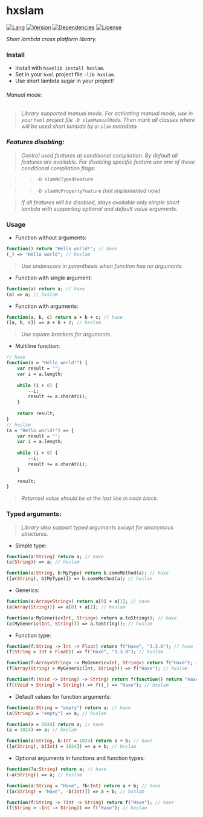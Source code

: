 # hxslam

[![Lang](https://img.shields.io/badge/language-haxe-orange.svg)](http://haxe.org) [![Version](https://img.shields.io/badge/version-v0.2.1-green.svg)](https://github.com/bynuff/hxslam) [![Dependencies](https://img.shields.io/badge/dependencies-none-green.svg)](https://github.com/bynuff/hxslam/blob/master/haxelib.json) [![License](https://img.shields.io/badge/license-MIT-blue.svg)](http://opensource.org/licenses/MIT)

*Short lambda cross platform library.*

### Install

 * Install with `haxelib install hxslam`.
 * Set in your `hxml` project file `-lib hxslam`.
 * Use short lambda sugar in your project!
 
###### *Manual mode:*

> *Library supported manual mode. For activating manual mode, use in your `hxml` project file `-D slamManualMode`. Then mark all classes where will be used short lambda by `@:slam` metadata.*

### *Features disabling:*

> *Control used features at conditional compilation. By default all features are available.*
> *For disabling specific feature use one of these conditional compilation flags:*

>> `-D slamNoTypedFeature`

>> `-D slamNoPropertyFeature` *(not implemented now)*

> *If all features will be disabled, stays available only simple short lambda with supporting optional and default value arguments.*

### Usage

* Function without arguments:

```haxe
function() return "Hello world!"; // haxe
(_) => "Hello world"; // hxslam
```

> *Use underscore in parenthesis when function has no arguments.*

* Function with single argument:

```haxe
function(a) return a; // haxe
(a) => a; // hxslam
```

* Function with arguments:

```haxe
function(a, b, c) return a + b + c; // haxe
([a, b, c]) => a + b + c; // hxslam
```

> *Use square brackets for arguments.*

* Multiline function:

```haxe
// haxe
function(a = "Hello world!") {
    var result = "";
    var i = a.length;
    
    while (i > 0) {
        --i;
        result += a.charAt(i);
    }
    
    return result;
}
// hxslam
(a = "Hello world!") => {
    var result = "";
    var i = a.length;
    
    while (i > 0) {
        --i;
        result += a.charAt(i);
    }
        
    result;
}
```

> *Returned value should be at the last line in code block.*

### Typed arguments:

> *Library also support typed arguments except for anonymous structures.*

* Simple type:

```haxe
function(a:String) return a; // haxe
(a(String)) => a; // hxslam

function(a:String, b:MyType) return b.someMethod(a); // haxe
([a(String), b(MyType)]) => b.someMethod(a); // hxslam 
```

* Generics:

```haxe
function(a:Array<String>) return a[0] + a[1]; // haxe
(a(Array(String))) => a[0] + a[1]; // hxslam

function(a:MyGeneric<Int, String>) return a.toString(); // haxe
(a(MyGeneric(Int, String))) => a.toString(); // hxslam
```

* Function type:

```haxe
function(f:String -> Int -> Float) return f("Haxe", "3.3.0"); // haxe
(f(String > Int > Float)) => f("Haxe", "3.3.0"); // hxslam

function(f:Array<String> -> MyGeneric<Int, String>) return f("Haxe"); // haxe
(f(Array(String) > MyGeneric(Int, String))) => f("Haxe"); // hxslam

function(f:(Void -> String) -> String) return f(function() return "Haxe"); // haxe
(f((Void > String) > String)) => f((_) => "Haxe"); // hxslam
```

* Default values for function arguments:

```haxe
function(a:String = "empty") return a; // haxe
(a(String) = "empty") => a; // hxslam

function(a = 1024) return a; // haxe
(a = 1024) => a; // hxslam

function(a:String, b:Int = 1024) return a + b; // haxe
([a(String), b(Int) = 1024]) => a + b; // hxslam
```

* Optional arguments in functions and function types:

```haxe
function(?a:String) return a; // haxe
(-a(String)) => a; // hxslam

function(a:String = "Haxe", ?b:Int) return a + b; // haxe
([a(String) = "Haxe", -b(Int)]) => a + b; // hxslam

function(f:String -> ?Int -> String) return f("Haxe"); // haxe
(f(String > -Int -> String)) => f("Haxe"); // hxslam
```
